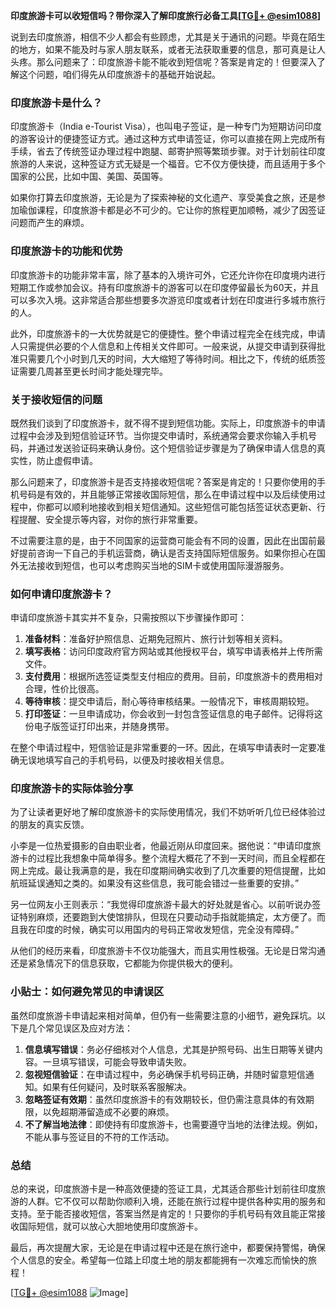 **印度旅游卡可以收短信吗？带你深入了解印度旅行必备工具[[TG💪+ @esim1088](https://t.me/s/esim1088)]**

说到去印度旅游，相信不少人都会有些顾虑，尤其是关于通讯的问题。毕竟在陌生的地方，如果不能及时与家人朋友联系，或者无法获取重要的信息，那可真是让人头疼。那么问题来了：印度旅游卡能不能收到短信呢？答案是肯定的！但要深入了解这个问题，咱们得先从印度旅游卡的基础开始说起。

### 印度旅游卡是什么？

印度旅游卡（India e-Tourist Visa），也叫电子签证，是一种专门为短期访问印度的游客设计的便捷签证方式。通过这种方式申请签证，你可以直接在网上完成所有手续，省去了传统签证办理过程中跑腿、邮寄护照等繁琐步骤。对于计划前往印度旅游的人来说，这种签证方式无疑是一个福音。它不仅方便快捷，而且适用于多个国家的公民，比如中国、美国、英国等。

如果你打算去印度旅游，无论是为了探索神秘的文化遗产、享受美食之旅，还是参加瑜伽课程，印度旅游卡都是必不可少的。它让你的旅程更加顺畅，减少了因签证问题而产生的麻烦。

### 印度旅游卡的功能和优势

印度旅游卡的功能非常丰富，除了基本的入境许可外，它还允许你在印度境内进行短期工作或参加会议。持有印度旅游卡的游客可以在印度停留最长为60天，并且可以多次入境。这非常适合那些想要多次游览印度或者计划在印度进行多城市旅行的人。

此外，印度旅游卡的一大优势就是它的便捷性。整个申请过程完全在线完成，申请人只需提供必要的个人信息和上传相关文件即可。一般来说，从提交申请到获得批准只需要几个小时到几天的时间，大大缩短了等待时间。相比之下，传统的纸质签证需要几周甚至更长时间才能处理完毕。

### 关于接收短信的问题

既然我们谈到了印度旅游卡，就不得不提到短信功能。实际上，印度旅游卡的申请过程中会涉及到短信验证环节。当你提交申请时，系统通常会要求你输入手机号码，并通过发送验证码来确认身份。这个短信验证步骤是为了确保申请人信息的真实性，防止虚假申请。

那么问题来了，印度旅游卡是否支持接收短信呢？答案是肯定的！只要你使用的手机号码是有效的，并且能够正常接收国际短信，那么在申请过程中以及后续使用过程中，你都可以顺利地接收到相关短信通知。这些短信可能包括签证状态更新、行程提醒、安全提示等内容，对你的旅行非常重要。

不过需要注意的是，由于不同国家的运营商可能会有不同的设置，因此在出国前最好提前咨询一下自己的手机运营商，确认是否支持国际短信服务。如果你担心在国外无法接收到短信，也可以考虑购买当地的SIM卡或使用国际漫游服务。

### 如何申请印度旅游卡？

申请印度旅游卡其实并不复杂，只需按照以下步骤操作即可：

1. **准备材料**：准备好护照信息、近期免冠照片、旅行计划等相关资料。
2. **填写表格**：访问印度政府官方网站或其他授权平台，填写申请表格并上传所需文件。
3. **支付费用**：根据所选签证类型支付相应的费用。目前，印度旅游卡的费用相对合理，性价比很高。
4. **等待审核**：提交申请后，耐心等待审核结果。一般情况下，审核周期较短。
5. **打印签证**：一旦申请成功，你会收到一封包含签证信息的电子邮件。记得将这份电子版签证打印出来，并随身携带。

在整个申请过程中，短信验证是非常重要的一环。因此，在填写申请表时一定要准确无误地填写自己的手机号码，以便及时接收相关信息。

### 印度旅游卡的实际体验分享

为了让读者更好地了解印度旅游卡的实际使用情况，我们不妨听听几位已经体验过的朋友的真实反馈。

小李是一位热爱摄影的自由职业者，他最近刚从印度回来。据他说：“申请印度旅游卡的过程比我想象中简单得多。整个流程大概花了不到一天时间，而且全程都在网上完成。最让我满意的是，我在印度期间确实收到了几次重要的短信提醒，比如航班延误通知之类的。如果没有这些信息，我可能会错过一些重要的安排。”

另一位网友小王则表示：“我觉得印度旅游卡最大的好处就是省心。以前听说办签证特别麻烦，还要跑到大使馆排队，但现在只要动动手指就能搞定，太方便了。而且我在印度的时候，确实可以用国内的号码正常收发短信，完全没有障碍。”

从他们的经历来看，印度旅游卡不仅功能强大，而且实用性极强。无论是日常沟通还是紧急情况下的信息获取，它都能为你提供极大的便利。

### 小贴士：如何避免常见的申请误区

虽然印度旅游卡申请起来相对简单，但仍有一些需要注意的小细节，避免踩坑。以下是几个常见误区及应对方法：

1. **信息填写错误**：务必仔细核对个人信息，尤其是护照号码、出生日期等关键内容。一旦填写错误，可能会导致申请失败。
2. **忽视短信验证**：在申请过程中，务必确保手机号码正确，并随时留意短信通知。如果有任何疑问，及时联系客服解决。
3. **忽略签证有效期**：虽然印度旅游卡的有效期较长，但仍需注意具体的有效期限，以免超期滞留造成不必要的麻烦。
4. **不了解当地法律**：即使持有印度旅游卡，也需要遵守当地的法律法规。例如，不能从事与签证目的不符的工作活动。

### 总结

总的来说，印度旅游卡是一种高效便捷的签证工具，尤其适合那些计划前往印度旅游的人群。它不仅可以帮助你顺利入境，还能在旅行过程中提供各种实用的服务和支持。至于能否接收短信，答案当然是肯定的！只要你的手机号码有效且能正常接收国际短信，就可以放心大胆地使用印度旅游卡。

最后，再次提醒大家，无论是在申请过程中还是在旅行途中，都要保持警惕，确保个人信息的安全。希望每一位踏上印度土地的朋友都能拥有一次难忘而愉快的旅程！

[[TG💪+ @esim1088](https://t.me/s/esim1088) ![Image](https://i.postimg.cc/4NQfJmqS/Snipaste-2025-05-13-00-14-12.png)]